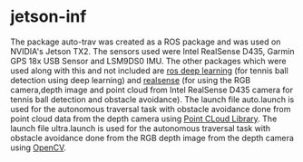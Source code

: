 # jetson-inf
The package auto-trav was created as a ROS package and was used on NVIDIA's Jetson TX2. The sensors used were Intel RealSense D435, Garmin GPS 18x USB Sensor and LSM9DS0 IMU. The other packages which were used along with this and not included are [ros deep learning](https://github.com/dusty-nv/ros_deep_learning) (for tennis ball detection using deep learning) and [realsense](https://github.com/IntelRealSense/realsense-ros) (for using the RGB camera,depth image and point cloud from Intel RealSense D435 camera for tennis ball detection and obstacle avoidance).
The launch file auto.launch is used for the autonomous traversal task with obstacle avoidance done from point cloud data from the depth camera using [Point CLoud Library](http://pointclouds.org/documentation/).
The launch file ultra.launch is used for the autonomous traversal task with obstacle avoidance done from the RGB depth image from the depth camera using [OpenCV](https://docs.opencv.org/3.0-beta/doc/py_tutorials/py_tutorials.html/).
